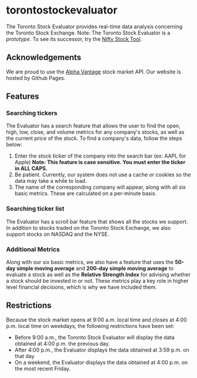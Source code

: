# torontostockevaluator
The Toronto Stock Evaluator provides real-time data analysis concerning the Toronto Stock Exchange.
Note: The Toronto Stock Evaluator is a *prototype*. To see its successor, try the [Nifty Stock Tool](https://realandrewyang.github.io/niftystocktool).

## Acknowledgements
We are proud to use the [Alpha Vantage](https://www.alphavantage.co/) stock market API.
Our website is hosted by Github Pages.

## Features
### Searching tickers
The Evaluator has a search feature that allows the user to find the open, high, low, close, and volume metrics for any company's stocks, as well as the current price of the stock. To find a company's data, follow the steps below:
1. Enter the stock ticker of the company into the search bar (ex: AAPL for Apple) **Note: This feature is case sensitive. You must            enter the ticker in ALL CAPS.**
2. Be patient. Currently, our system does not use a cache or cookies so the data may take a while to load.
3. The name of the corresponding company will appear, along with all six basic metrics. These are calculated on a per-minute basis.

### Searching ticker list
The Evaluator has a scroll bar feature that shows all the stocks we support. In addition to stocks traded on the Toronto Stock Exchange, we also support stocks on NASDAQ and the NYSE.

### Additional Metrics
Along with our six basic metrics, we also have a feature that uses the **50-day simple moving average** and **200-day simple moving average** to evaluate a stock as well as the **Relative Strength Index** for advising whether a stock should be invested in or not. These metrics play a key role in higher level financial decisions, which is why we have included them.

## Restrictions
Because the stock market opens at 9:00 a.m. local time and closes at 4:00 p.m. local time on weekdays, the following restrictions have been set:
- Before 9:00 a.m., the Toronto Stock Evaluator will display the data obtained at 4:00 p.m. the previous day.
- After 4:00 p.m., the Evaluator displays the data obtained at 3:59 p.m. on that day
- On a weekend, the Evaluator displays the data obtained at 4:00 p.m. on the most recent Friday.
